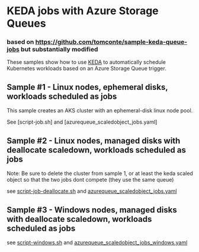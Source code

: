 # KEDA jobs with Azure Storage Queues
### based on https://github.com/tomconte/sample-keda-queue-jobs but substantially modified

These samples show how to use [KEDA](https://github.com/kedacore/keda) to automatically schedule Kubernetes workloads based on an Azure Storage Queue trigger.

## Sample #1 - Linux nodes, ephemeral disks, workloads scheduled as  jobs
This sample creates an AKS cluster with an ephemeral-disk linux node pool.

See [script-job.sh] and [azurequeue_scaledobject_jobs.yaml]

## Sample #2 - Linux nodes, managed disks with deallocate scaledown, workloads scheduled as jobs

Note:  Be sure to delete the cluster from sample 1, or at least the keda scaled object so that the two jobs dont compete (they use the same queue)

see [script-job-deallocate.sh](script-job-deallocate.sh)  and [azurequeue_scaledobject_jobs.yaml](azurequeue_scaledobject_jobs.yaml)


## Sample #3 - Windows nodes, managed disks with deallocate scaledown, workloads scheduled as jobs

see [script-windows.sh](script-windows.sh) and [azurequeue_scaledobject_jobs_windows.yaml](azurequeue_scaledobject_jobs_windows.yaml) 


